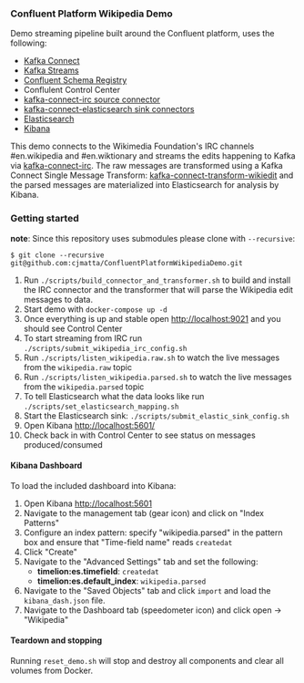 ### Confluent Platform Wikipedia Demo
Demo streaming pipeline built around the Confluent platform, uses the following:

* [Kafka Connect](http://docs.confluent.io/3.1.1/connect/index.html)
* [Kafka Streams](http://docs.confluent.io/3.1.1/streams/index.html)
* [Confluent Schema Registry](http://docs.confluent.io/3.1.1/schema-registry/docs/index.html)
* Conflulent Control Center
* [kafka-connect-irc source connector](https://github.com/cjmatta/kafka-connect-irc)
* [kafka-connect-elasticsearch sink connectors](http://docs.confluent.io/3.1.1/connect/connect-elasticsearch/docs/elasticsearch_connector.html)
* [Elasticsearch](https://www.elastic.co/products/elasticsearch)
* [Kibana](https://www.elastic.co/products/kibana)

This demo connects to the Wikimedia Foundation's IRC channels #en.wikipedia and #en.wiktionary and streams the edits happening to Kafka via [kafka-connect-irc](https://github.com/cjmatta/kafka-connect-irc). The raw messages are transformed using a Kafka Connect Single Message Transform: [kafka-connect-transform-wikiedit](https://github.com/cjmatta/kafka-connect-transform-wikiedit) and the parsed messages are materialized into Elasticsearch for analysis by Kibana.

### Getting started
**note**: Since this repository uses submodules please clone with `--recursive`:
```
$ git clone --recursive git@github.com:cjmatta/ConfluentPlatformWikipediaDemo.git
```

1. Run `./scripts/build_connector_and_transformer.sh` to build and install the IRC connector and the transformer that will parse the Wikipedia edit messages to data.
2. Start demo with `docker-compose up -d`
3. Once everything is up and stable open [http://localhost:9021](http://localhost:9021) and you should see Control Center
4. To start streaming from IRC run `./scripts/submit_wikipedia_irc_config.sh`
5. Run `./scripts/listen_wikipedia.raw.sh` to watch the live messages from the `wikipedia.raw` topic
6. Run `./scripts/listen_wikipedia.parsed.sh` to watch the live messages from the `wikipedia.parsed` topic
7. To tell Elasticsearch what the data looks like run `./scripts/set_elasticsearch_mapping.sh`
8. Start the Elasticsearch sink: `./scripts/submit_elastic_sink_config.sh`
9. Open Kibana [http://localhost:5601/](http://localhost:5601/)
10. Check back in with Control Center to see status on messages produced/consumed

#### Kibana Dashboard
To load the included dashboard into Kibana:

1. Open Kibana [http://localhost:5601](http://localhost:5601)
2. Navigate to the management tab (gear icon) and click on "Index Patterns"
3. Configure an index pattern: specify "wikipedia.parsed" in the pattern box and ensure that "Time-field name" reads `createdat`
4. Click "Create"
5. Navigate to the "Advanced Settings" tab and set the following:
    - **timelion:es.timefield**: `createdat`
    - **timelion:es.default_index**: `wikipedia.parsed`
6. Navigate to the "Saved Objects" tab and click `import` and load the `kibana_dash.json` file.
7. Navigate to the Dashboard tab (speedometer icon) and click open -> "Wikipedia"

#### Teardown and stopping
Running `reset_demo.sh` will stop and destroy all components and clear all volumes from Docker.
